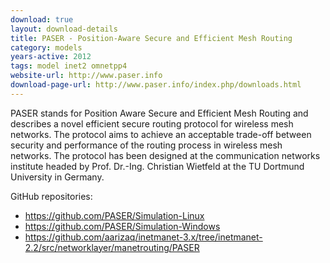```yaml
---
download: true
layout: download-details
title: PASER - Position-Aware Secure and Efficient Mesh Routing
category: models
years-active: 2012
tags: model inet2 omnetpp4
website-url: http://www.paser.info
download-page-url: http://www.paser.info/index.php/downloads.html
---
```


PASER stands for Position Aware Secure and Efficient Mesh Routing and describes a novel efficient secure routing protocol for wireless mesh networks. The protocol aims to achieve an acceptable trade-off between security and performance of the routing process in wireless mesh networks. The protocol has been designed at the communication networks institute headed by Prof. Dr.-Ing. Christian Wietfeld at the TU Dortmund University in Germany.

GitHub repositories:
- https://github.com/PASER/Simulation-Linux
- https://github.com/PASER/Simulation-Windows
- https://github.com/aarizaq/inetmanet-3.x/tree/inetmanet-2.2/src/networklayer/manetrouting/PASER
